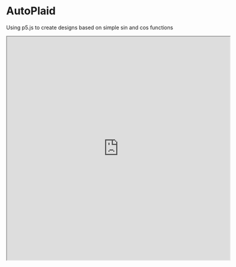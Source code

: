 # AutoPlaid
Using p5.js to create designs based on simple sin and cos functions

<iframe src="https://DannyPlatt.github.io/AutoPlaid/" width = "600" height="600"></iframe>
